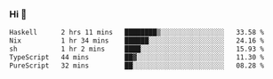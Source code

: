 ### Hi 👋

<!--START_SECTION:waka-->

```txt
Haskell      2 hrs 11 mins   ████████▒░░░░░░░░░░░░░░░░   33.58 %
Nix          1 hr 34 mins    ██████░░░░░░░░░░░░░░░░░░░   24.16 %
sh           1 hr 2 mins     ████░░░░░░░░░░░░░░░░░░░░░   15.93 %
TypeScript   44 mins         ██▓░░░░░░░░░░░░░░░░░░░░░░   11.30 %
PureScript   32 mins         ██░░░░░░░░░░░░░░░░░░░░░░░   08.28 %
```

<!--END_SECTION:waka-->
